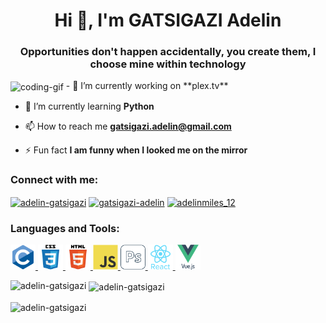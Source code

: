 <h1 align="center">Hi 👋, I'm GATSIGAZI Adelin </h1>
<h3 align="center">Opportunities don't happen accidentally, you create them, I choose mine within technology</h3>
<img align="center" alt="coding-gif" scr="https://camo.githubusercontent.com/27fb835e2e7de796e98b55ba2ba17b508a5e26191936627cb072f8de960a81bf/68747470733a2f2f6d656469612e67697068792e636f6d2f6d656469612f6a64504d65797639726e30685a4868386e392f67697068792e676966">
- 🔭 I’m currently working on **plex.tv**

- 🌱 I’m currently learning **Python**

- 📫 How to reach me **gatsigazi.adelin@gmail.com**

- ⚡ Fun fact **I am funny when I looked me on the mirror**

<h3 align="left">Connect with me:</h3>
<p align="left">
<a href="https://twitter.com/adelin-gatsigazi" target="blank"><img align="center" src="https://raw.githubusercontent.com/rahuldkjain/github-profile-readme-generator/master/src/images/icons/Social/twitter.svg" alt="adelin-gatsigazi" height="30" width="40" /></a>
<a href="https://linkedin.com/in/gatsigazi-adelin" target="blank"><img align="center" src="https://raw.githubusercontent.com/rahuldkjain/github-profile-readme-generator/master/src/images/icons/Social/linked-in-alt.svg" alt="gatsigazi-adelin" height="30" width="40" /></a>
<a href="https://instagram.com/adelinmiles_12" target="blank"><img align="center" src="https://raw.githubusercontent.com/rahuldkjain/github-profile-readme-generator/master/src/images/icons/Social/instagram.svg" alt="adelinmiles_12" height="30" width="40" /></a>
</p>

<h3 align="left">Languages and Tools:</h3>
<p align="left"> <a href="https://www.cprogramming.com/" target="_blank" rel="noreferrer"> <img src="https://raw.githubusercontent.com/devicons/devicon/master/icons/c/c-original.svg" alt="c" width="40" height="40"/> </a> <a href="https://www.w3schools.com/css/" target="_blank" rel="noreferrer"> <img src="https://raw.githubusercontent.com/devicons/devicon/master/icons/css3/css3-original-wordmark.svg" alt="css3" width="40" height="40"/> </a> <a href="https://www.w3.org/html/" target="_blank" rel="noreferrer"> <img src="https://raw.githubusercontent.com/devicons/devicon/master/icons/html5/html5-original-wordmark.svg" alt="html5" width="40" height="40"/> </a> <a href="https://developer.mozilla.org/en-US/docs/Web/JavaScript" target="_blank" rel="noreferrer"> <img src="https://raw.githubusercontent.com/devicons/devicon/master/icons/javascript/javascript-original.svg" alt="javascript" width="40" height="40"/> </a> <a href="https://www.photoshop.com/en" target="_blank" rel="noreferrer"> <img src="https://raw.githubusercontent.com/devicons/devicon/master/icons/photoshop/photoshop-line.svg" alt="photoshop" width="40" height="40"/> </a> <a href="https://reactjs.org/" target="_blank" rel="noreferrer"> <img src="https://raw.githubusercontent.com/devicons/devicon/master/icons/react/react-original-wordmark.svg" alt="react" width="40" height="40"/> </a> <a href="https://vuejs.org/" target="_blank" rel="noreferrer"> <img src="https://raw.githubusercontent.com/devicons/devicon/master/icons/vuejs/vuejs-original-wordmark.svg" alt="vuejs" width="40" height="40"/> </a> </p>

<p><img align="left" src="https://github-readme-stats.vercel.app/api/top-langs?username=adelin-gatsigazi&show_icons=true&locale=en&layout=compact" alt="adelin-gatsigazi" /></p>

<p>&nbsp;<img align="center" src="https://github-readme-stats.vercel.app/api?username=adelin-gatsigazi&show_icons=true&locale=en" alt="adelin-gatsigazi" /></p>

<p><img align="center" src="https://github-readme-streak-stats.herokuapp.com/?user=adelin-gatsigazi&" alt="adelin-gatsigazi" /></p>
